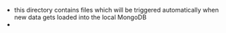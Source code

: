 - this directory contains files which will be triggered automatically when new data gets loaded into the local MongoDB
- 
